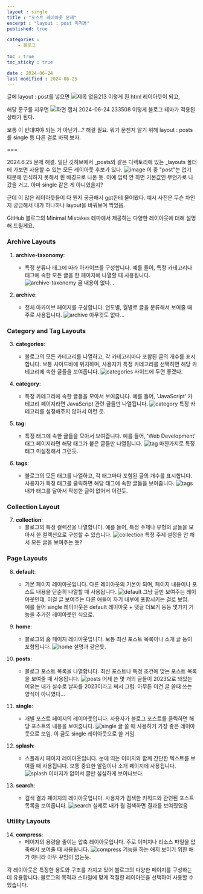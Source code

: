 ```yaml
---
layout : single
title : "포스트 레이아웃 문제"
excerpt : "layout : post 미적용"
published: true

categories : 
    - 블로그
  
toc : true
toc_sticky : true

date : 2024-06-24
last modified : 2024-06-25
---
```


글에 layout : post를 넣으면 
![제목 없음213](https://github.com/unVictory2/unVictory2.github.io/assets/117062169/473dc841-256a-4ce3-84ba-eec5326bf462)
이렇게 흰 html 레이아웃이 되고,

해당 문구를 지우면
![화면 캡처 2024-06-24 233508](https://github.com/unVictory2/unVictory2.github.io/assets/117062169/42ddeb27-d8cd-492e-bf4f-b9214bc6d3d6)
이렇게 블로그 테마가 적용된 상태가 된다.

보통 이 반대여야 되는 거 아닌가...? 해결 필요.
뭐가 문젠지 알기 위해 layout : posts를 single 등 다른 걸로 바꿔 보자.

===

2024.6.25
문제 해결. 일단 깃허브에서 _posts와 같은 디렉토리에 있는 _layouts 폴더에 가보면 사용할 수 있는 모든 레이아웃 후보가 있다. 
![image](https://github.com/unVictory2/unVictory2.github.io/assets/117062169/52d632e1-f358-4348-8b4f-7754dfe291a8)
이 중 "post"는 없기 때문에 인식하지 못해서 흰 배경으로 나온 듯. 아예 입력 안 하면 기본값인 무언가로 나갔을 거고. 아마 single 같은 게 아니였을지?

근데 이 많은 레이아웃들이 다 뭔지 궁금해서 gpt한테 물어봤다. 예시 사진은 무슨 차인지 궁금해서 내가 하나하나 layout을 바꿔보며 찍었음.
<br>

GitHub 블로그의 Minimal Mistakes 테마에서 제공하는 다양한 레이아웃에 대해 설명해 드릴게요.

### Archive Layouts
1. **archive-taxonomy**:
   - 특정 분류나 태그에 따라 아카이브를 구성합니다. 예를 들어, 특정 카테고리나 태그에 속한 모든 글을 한 페이지에 나열할 때 사용됩니다.
![archive-taxonomy](https://github.com/unVictory2/unVictory2.github.io/assets/117062169/8741b095-9176-4b26-ab43-05d123feac54)
글 내용이 없다...

2. **archive**:
   - 전체 아카이브 페이지를 구성합니다. 연도별, 월별로 글을 분류해서 보여줄 때 주로 사용됩니다.
  ![archive](https://github.com/unVictory2/unVictory2.github.io/assets/117062169/eb61194b-9414-476b-9d73-cdd35f73efcc)
아무것도 없다...

### Category and Tag Layouts
3. **categories**:
   - 블로그의 모든 카테고리를 나열하고, 각 카테고리마다 포함된 글의 개수를 표시합니다. 보통 사이드바에 위치하며, 사용자가 특정 카테고리를 선택하면 해당 카테고리에 속한 글들을 보여줍니다.
![categories](https://github.com/unVictory2/unVictory2.github.io/assets/117062169/3c96dcfe-d463-4e13-9a42-63001ac31743)
사이드에 두면 좋겠다.

4. **category**:
   - 특정 카테고리에 속한 글들을 모아서 보여줍니다. 예를 들어, 'JavaScript' 카테고리 페이지라면 JavaScript 관련 글들만 나열됩니다.
![category](https://github.com/unVictory2/unVictory2.github.io/assets/117062169/59bb59c7-5f67-43c9-9124-a653f684197f)
특정 카테고리를 설정해주지 않아서 이런 듯.

5. **tag**:
   - 특정 태그에 속한 글들을 모아서 보여줍니다. 예를 들어, 'Web Development' 태그 페이지라면 해당 태그가 붙은 글들만 나열됩니다.
![tag](https://github.com/unVictory2/unVictory2.github.io/assets/117062169/3e8beb6e-d7bf-4301-afb1-59730bc73f16)
마찬가지로 특정 태그 미설정해서 그런듯.

6. **tags**:
   - 블로그의 모든 태그를 나열하고, 각 태그마다 포함된 글의 개수를 표시합니다. 사용자가 특정 태그를 클릭하면 해당 태그에 속한 글들을 보여줍니다.
![tags](https://github.com/unVictory2/unVictory2.github.io/assets/117062169/df02fa9c-b7b2-43ec-b403-b0bb4b26ac6e)
내가 태그를 달아서 작성한 글이 없어서 이런듯.

### Collection Layout
7. **collection**:
   - 블로그의 특정 컬렉션을 나열합니다. 예를 들어, 특정 주제나 유형의 글들을 모아서 한 컬렉션으로 구성할 수 있습니다.
![collection](https://github.com/unVictory2/unVictory2.github.io/assets/117062169/8611bc3b-9cd8-4d7e-bb19-e79544e2a6d7)
특정 주제 설정을 안 해서 모든 글을 보여주는 듯?

### Page Layouts
8. **default**:
   - 기본 페이지 레이아웃입니다. 다른 레이아웃의 기본이 되며, 페이지 내용이나 포스트 내용을 단순히 나열할 때 사용됩니다.
![default](https://github.com/unVictory2/unVictory2.github.io/assets/117062169/4358cac2-e8d5-438a-a511-888d3107fc3b)
그냥 글만 보여주는 레이아웃인데, 이걸 글 보여주는 다른 애들이 자기 내부에 포함시키는 걸로 보임. </br>
예를 들어 single 레이아웃은 default 레이아웃 + 댓글 더보기 등등 몇가지 기능을 추가한 레이아웃인 식으로.

9. **home**:
   - 블로그의 홈 페이지 레이아웃입니다. 보통 최신 포스트 목록이나 소개 글 등이 포함됩니다.
![home](https://github.com/unVictory2/unVictory2.github.io/assets/117062169/80b75757-5004-432b-a1dd-9a211d014ab0)
설명과 같은듯.

10. **posts**:
    - 블로그 포스트 목록을 나열합니다. 최신 포스트나 특정 조건에 맞는 포스트 목록을 보여줄 때 사용됩니다.
![posts](https://github.com/unVictory2/unVictory2.github.io/assets/117062169/15951efc-dd95-49a4-a4a0-16e588b05247)
어제 쓴 몇 개의 글들이 2023으로 돼있는 이유는 내가 실수로 날짜를 2023이라고 써서 그럼. 아무튼 이건 글 쓸때 쓰는 양식이 아니였다...

11. **single**:
    - 개별 포스트 페이지의 레이아웃입니다. 사용자가 블로그 포스트를 클릭하면 해당 포스트의 내용을 보여줍니다.
![single](https://github.com/unVictory2/unVictory2.github.io/assets/117062169/81b642c9-30c6-4d6d-b012-9b8141da2483)
글 쓸 때 사용하기 가장 좋은 레이아웃으로 보임. 이 글도 single 레이아웃으로 쓸 거임.

12. **splash**:
    - 스플래시 페이지 레이아웃입니다. 눈에 띄는 이미지와 함께 간단한 텍스트를 보여줄 때 사용됩니다. 보통 중요한 알림이나 소개 페이지에 사용됩니다.
![splash](https://github.com/unVictory2/unVictory2.github.io/assets/117062169/f9e8877e-90a3-4623-b086-4ab292014dcc)
이미지가 없어서 글만 심심하게 보이나보다.

13. **search**:
    - 검색 결과 페이지의 레이아웃입니다. 사용자가 검색한 키워드와 관련된 포스트 목록을 보여줍니다.
![search](https://github.com/unVictory2/unVictory2.github.io/assets/117062169/24a8b72f-ed4f-4f6e-a05e-b7fd84070ee5)
실제로 내가 뭘 검색하면 결과를 보여줬었음

### Utility Layouts
14. **compress**:
    - 페이지의 용량을 줄이는 압축 레이아웃입니다. 주로 이미지나 리소스 파일을 압축해서 보여줄 때 사용됩니다.
![compress](https://github.com/unVictory2/unVictory2.github.io/assets/117062169/b02fae01-1e00-4bb4-aa0b-7fa752291eeb)
기능을 하는 애지 보이기 위한 애가 아니라 아무 꾸밈이 없는듯.

각 레이아웃은 특정한 용도와 구조를 가지고 있어 블로그의 다양한 페이지를 구성하는 데 유용합니다. 블로그의 목적과 스타일에 맞게 적절한 레이아웃을 선택하여 사용할 수 있습니다.
